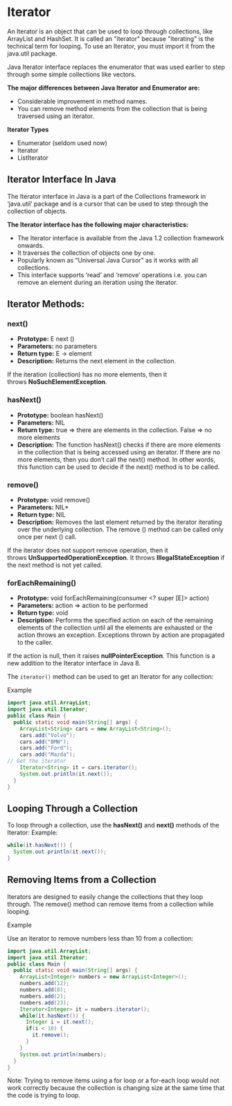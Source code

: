 # Iterator 

An Iterator is an object that can be used to loop through collections, like ArrayList and HashSet. It is called an "iterator" because "iterating" is the technical term for looping.
To use an Iterator, you must import it from the java.util package.

Java Iterator interface replaces the enumerator that was used earlier to step through some simple collections like vectors.

**The major differences between Java Iterator and Enumerator are:**

- Considerable improvement in method names.
- You can remove method elements from the collection that is being traversed using an iterator.

**Iterator Types**

- Enumerator (seldom used now)
- Iterator
- ListIterator

## Iterator Interface In Java

The Iterator interface in Java is a part of the Collections framework in ‘java.util’ package and is a cursor that can be used to step through the collection of objects.

**The Iterator interface has the following major characteristics:**

- The Iterator interface is available from the Java 1.2 collection framework onwards.
- It traverses the collection of objects one by one.
- Popularly known as “Universal Java Cursor” as it works with all collections.
- This interface supports ‘read’ and ‘remove’ operations i.e. you can remove an element during an iteration using the iterator.


## Iterator Methods: 

### next()

* **Prototype:** E next ()
* **Parameters:** no parameters
* **Return type:** E -> element
* **Description:** Returns the next element in the collection.

If the iteration (collection) has no more elements, then it throws **NoSuchElementException**.


### hasNext()

* **Prototype:** boolean hasNext()
* **Parameters:** NIL
* **Return type:** true => there are elements in the collection. False => no more elements
* **Description:** The function hasNext() checks if there are more elements in the collection that is being accessed using an iterator. If there are no more elements, then you don’t call the next() method. In other words, this function can be used to decide if the next() method is to be called.

### remove()

* **Prototype:** void remove()
* **Parameters:** NIL*
* **Return type:** NIL
* **Description:** Removes the last element returned by the iterator iterating over the underlying collection. The remove () method can be called only once per next () call.

If the iterator does not support remove operation, then it throws **UnSupportedOperationException**. It throws **IllegalStateException** if the next method is not yet called.

### forEachRemaining()

* **Prototype:** void forEachRemaining(consumer <? super [E]> action)
* **Parameters:** action => action to be performed
* **Return type:** void
* **Description:** Performs the specified action on each of the remaining elements of the collection until all the elements are exhausted or the action throws an exception. Exceptions thrown by action are propagated to the caller.

If the action is null, then it raises **nullPointerException**. This function is a new addition to the Iterator interface in Java 8.



The ```iterator()``` method can be used to get an Iterator for any collection:

Example

```java
import java.util.ArrayList;
import java.util.Iterator;
public class Main {
  public static void main(String[] args) {
    ArrayList<String> cars = new ArrayList<String>();
    cars.add("Volvo");
    cars.add("BMW");
    cars.add("Ford");
    cars.add("Mazda");
// Get the iterator
    Iterator<String> it = cars.iterator();
    System.out.println(it.next());
  }
}
```

## Looping Through a Collection

To loop through a collection, use the **hasNext()** and **next()** methods of the Iterator:
Example:

```java
while(it.hasNext()) {
  System.out.println(it.next());
}
```

## Removing Items from a Collection

Iterators are designed to easily change the collections that they loop through. The remove() method can remove items from a collection while looping.

Example

Use an iterator to remove numbers less than 10 from a collection:

```java
import java.util.ArrayList;
import java.util.Iterator;
public class Main {
  public static void main(String[] args) {
    ArrayList<Integer> numbers = new ArrayList<Integer>();
    numbers.add(12);
    numbers.add(8);
    numbers.add(2);
    numbers.add(23);
    Iterator<Integer> it = numbers.iterator();
    while(it.hasNext()) {
      Integer i = it.next();
      if(i < 10) {
        it.remove();
      }
    }
    System.out.println(numbers);
  }
}
```

Note: Trying to remove items using a for loop or a for-each loop would not work correctly because the collection is changing size at the same time that the code is trying to loop.


